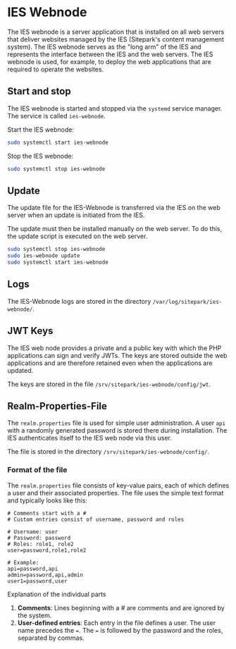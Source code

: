 # IES Webnode

The IES webnode is a server application that is installed on all web servers that deliver websites managed by the IES (Sitepark's content management system). The IES webnode serves as the "long arm" of the IES and represents the interface between the IES and the web servers. The IES webnode is used, for example, to deploy the web applications that are required to operate the websites.

## Start and stop

The IES webnode is started and stopped via the `systemd` service manager. The service is called `ies-webnode`.

Start the IES webnode:

```sh
sudo systemctl start ies-webnode
```

Stop the IES webnode:

```sh
sudo systemctl stop ies-webnode
```

## Update

The update file for the IES-Webnode is transferred via the IES on the web server when an update is initiated from the IES.

The update must then be installed manually on the web server. To do this, the update script is executed on the web server.

```sh
sudo systemctl stop ies-webnode
sudo ies-webnode update
sudo systemctl start ies-webnode
```

## Logs

The IES-Webnode logs are stored in the directory `/var/log/sitepark/ies-webnode/`.

## JWT Keys

The IES web node provides a private and a public key with which the PHP applications can sign and verify JWTs. The keys are stored outside the web applications and are therefore retained even when the applications are updated.

The keys are stored in the file `/srv/sitepark/ies-webnode/config/jwt`.

## Realm-Properties-File

The `realm.properties` file is used for simple user administration. A user `api` with a randomly generated password is stored there during installation. The IES authenticates itself to the IES web node via this user.

The file is stored in the directory `/srv/sitepark/ies-webnode/config/`.

### Format of the file

The `realm.properties` file consists of key-value pairs, each of which defines a user and their associated properties. The file uses the simple text format and typically looks like this:

```properties
# Comments start with a #
# Custom entries consist of username, password and roles

# Username: user
# Password: password
# Roles: role1, role2
user=password,role1,role2

# Example:
api=password,api
admin=password,api,admin
user1=password,user
```

Explanation of the individual parts

1. **Comments**: Lines beginning with a # are comments and are ignored by the system.
2. **User-defined entries**: Each entry in the file defines a user.
   The user name precedes the `=`. The `=` is followed by the password and the roles, separated by commas.
